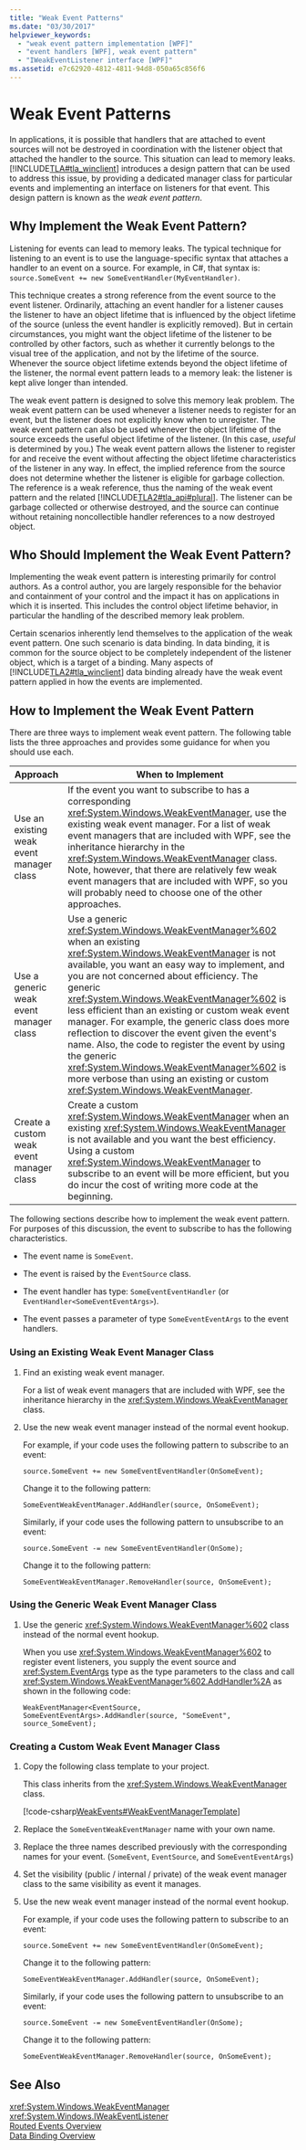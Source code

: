 ```yaml
---
title: "Weak Event Patterns"
ms.date: "03/30/2017"
helpviewer_keywords: 
  - "weak event pattern implementation [WPF]"
  - "event handlers [WPF], weak event pattern"
  - "IWeakEventListener interface [WPF]"
ms.assetid: e7c62920-4812-4811-94d8-050a65c856f6
---
```

# Weak Event Patterns
In applications, it is possible that handlers that are attached to event sources will not be destroyed in coordination with the listener object that attached the handler to the source. This situation can lead to memory leaks. [!INCLUDE[TLA#tla_winclient](../../../../includes/tlasharptla-winclient-md.md)] introduces a design pattern that can be used to address this issue, by providing a dedicated manager class for particular events and implementing an interface on listeners for that event. This design pattern is known as the *weak event pattern*.  

## Why Implement the Weak Event Pattern?  
 Listening for events can lead to memory leaks. The typical technique for listening to an event is to use the language-specific syntax that attaches a handler to an event on a source. For example, in C#, that syntax is: `source.SomeEvent += new SomeEventHandler(MyEventHandler)`.  

 This technique creates a strong reference from the event source to the event listener. Ordinarily, attaching an event handler for a listener causes the listener to have an object lifetime that is influenced by the object lifetime of the source (unless the event handler is explicitly removed). But in certain circumstances, you might want the object lifetime of the listener to be controlled by other factors, such as whether it currently belongs to the visual tree of the application, and not by the lifetime of the source. Whenever the source object lifetime extends beyond the object lifetime of the listener, the normal event pattern leads to a memory leak: the listener is kept alive longer than intended.  

 The weak event pattern is designed to solve this memory leak problem. The weak event pattern can be used whenever a listener needs to register for an event, but the listener does not explicitly know when to unregister. The weak event pattern can also be used whenever the object lifetime of the source exceeds the useful object lifetime of the listener. (In this case, *useful* is determined by you.) The weak event pattern allows the listener to register for and receive the event without affecting the object lifetime characteristics of the listener in any way. In effect, the implied reference from the source does not determine whether the listener is eligible for garbage collection. The reference is a weak reference, thus the naming of the weak event pattern and the related [!INCLUDE[TLA2#tla_api#plural](../../../../includes/tla2sharptla-apisharpplural-md.md)]. The listener can be garbage collected or otherwise destroyed, and the source can continue without retaining noncollectible handler references to a now destroyed object.  

## Who Should Implement the Weak Event Pattern?  
 Implementing the weak event pattern is interesting primarily for control authors. As a control author, you are largely responsible for the behavior and containment of your control and the impact it has on applications in which it is inserted. This includes the control object lifetime behavior, in particular the handling of the described memory leak problem.  

 Certain scenarios inherently lend themselves to the application of the weak event pattern. One such scenario is data binding. In data binding, it is common for the source object to be completely independent of the listener object, which is a target of a binding. Many aspects of [!INCLUDE[TLA2#tla_winclient](../../../../includes/tla2sharptla-winclient-md.md)] data binding already have the weak event pattern applied in how the events are implemented.  

## How to Implement the Weak Event Pattern  
 There are three ways to implement weak event pattern. The following table lists the three approaches and provides some guidance for when you should use each.  


|Approach|When to Implement|  
|--------------|-----------------------|  
|Use an existing weak event manager class|If the event you want to subscribe to has a corresponding <xref:System.Windows.WeakEventManager>, use the existing weak event manager. For a list of weak event managers that are included with WPF, see the inheritance hierarchy in the <xref:System.Windows.WeakEventManager> class. Note, however, that there are relatively few weak event managers that are included with WPF, so you will probably need to choose one of the other approaches.|  
|Use a generic weak event manager class|Use a generic <xref:System.Windows.WeakEventManager%602> when an existing <xref:System.Windows.WeakEventManager> is not available, you want an easy way to implement, and you are not concerned about efficiency. The generic <xref:System.Windows.WeakEventManager%602> is less efficient than an existing or custom weak event manager. For example, the generic class does more reflection to discover the event given the event's name. Also, the code to register the event by using the generic <xref:System.Windows.WeakEventManager%602> is more verbose than using an existing or custom <xref:System.Windows.WeakEventManager>.|  
|Create a custom weak event manager class|Create a custom <xref:System.Windows.WeakEventManager> when an existing <xref:System.Windows.WeakEventManager> is not available and you want the best efficiency. Using a custom <xref:System.Windows.WeakEventManager> to subscribe to an event will be more efficient, but you do incur the cost of writing more code at the beginning.|  

 The following sections describe how to implement the weak event pattern.  For purposes of this discussion, the event to subscribe to has the following characteristics.  

- The event name is `SomeEvent`.  

- The event is raised by the `EventSource` class.  

- The event handler has type: `SomeEventEventHandler` (or `EventHandler<SomeEventEventArgs>`).  

- The event passes a parameter of type `SomeEventEventArgs` to the event handlers.  

### Using an Existing Weak Event Manager Class  

1. Find an existing weak event manager.  

    For a list of weak event managers that are included with WPF, see the inheritance hierarchy in the <xref:System.Windows.WeakEventManager> class.  

2. Use the new weak event manager instead of the normal event hookup.  

    For example, if your code uses the following pattern to subscribe to an event:  

   ```  
   source.SomeEvent += new SomeEventEventHandler(OnSomeEvent);  
   ```  

    Change it to the following pattern:  

   ```  
   SomeEventWeakEventManager.AddHandler(source, OnSomeEvent);  
   ```  

    Similarly, if your code uses the following pattern to unsubscribe to an event:  

   ```  
   source.SomeEvent -= new SomeEventEventHandler(OnSome);  
   ```  

    Change it to the following pattern:  

   ```  
   SomeEventWeakEventManager.RemoveHandler(source, OnSomeEvent);  
   ```  

### Using the Generic Weak Event Manager Class  

1. Use the generic <xref:System.Windows.WeakEventManager%602> class instead of the normal event hookup.  

    When you use <xref:System.Windows.WeakEventManager%602> to register event listeners, you supply the event source and <xref:System.EventArgs> type as the type parameters to the class and call <xref:System.Windows.WeakEventManager%602.AddHandler%2A> as shown in the following code:  

   ```  
   WeakEventManager<EventSource, SomeEventEventArgs>.AddHandler(source, "SomeEvent", source_SomeEvent);  
   ```  

### Creating a Custom Weak Event Manager Class  

1. Copy the following class template to your project.  

    This class inherits from the <xref:System.Windows.WeakEventManager> class.  

    [!code-csharp[WeakEvents#WeakEventManagerTemplate](../../../../samples/snippets/csharp/VS_Snippets_Wpf/WeakEvents/CSharp/WeakEventManagerTemplate.cs#weakeventmanagertemplate)]  

2. Replace the `SomeEventWeakEventManager` name with your own name.  

3. Replace the three names described previously with the corresponding names for your event. (`SomeEvent`, `EventSource`, and `SomeEventEventArgs`)  

4. Set the visibility (public / internal / private) of the weak event manager class to the same visibility as event it manages.  

5. Use the new weak event manager instead of the normal event hookup.  

    For example, if your code uses the following pattern to subscribe to an event:  

   ```  
   source.SomeEvent += new SomeEventEventHandler(OnSomeEvent);  
   ```  

    Change it to the following pattern:  

   ```  
   SomeEventWeakEventManager.AddHandler(source, OnSomeEvent);  
   ```  

    Similarly, if your code uses the following pattern to unsubscribe to an event:  

   ```  
   source.SomeEvent -= new SomeEventEventHandler(OnSome);  
   ```  

    Change it to the following pattern:  

   ```  
   SomeEventWeakEventManager.RemoveHandler(source, OnSomeEvent);  
   ```  

## See Also  
 <xref:System.Windows.WeakEventManager>  
 <xref:System.Windows.IWeakEventListener>  
 [Routed Events Overview](../../../../docs/framework/wpf/advanced/routed-events-overview.md)  
 [Data Binding Overview](../../../../docs/framework/wpf/data/data-binding-overview.md)
